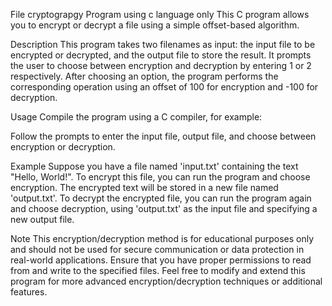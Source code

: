File cryptograpgy Program using c language only
This C program allows you to encrypt or decrypt a file using a simple offset-based algorithm.

Description
This program takes two filenames as input: the input file to be encrypted or decrypted, and the output file to store the result. It prompts the user to choose between encryption and decryption by entering 1 or 2 respectively. After choosing an option, the program performs the corresponding operation using an offset of 100 for encryption and -100 for decryption.

Usage
Compile the program using a C compiler, for example:

Follow the prompts to enter the input file, output file, and choose between encryption or decryption.

Example
Suppose you have a file named 'input.txt' containing the text "Hello, World!". To encrypt this file, you can run the program and choose encryption. The encrypted text will be stored in a new file named 'output.txt'. To decrypt the encrypted file, you can run the program again and choose decryption, using 'output.txt' as the input file and specifying a new output file.

Note
This encryption/decryption method is for educational purposes only and should not be used for secure communication or data protection in real-world applications.
Ensure that you have proper permissions to read from and write to the specified files.
Feel free to modify and extend this program for more advanced encryption/decryption techniques or additional features.
